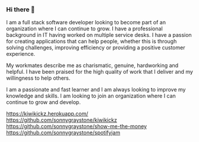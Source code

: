 ### Hi there 👋

I am a full stack software developer looking to become part of an organization where I can continue to grow. I have a professional background in IT having worked on multiple service desks. I have a passion for creating applications that can help people, whether this is through solving challenges, improving efficiency or providing a positive customer experience.

My workmates describe me as charismatic, genuine, hardworking and helpful. I have been praised for the high quality of work that I deliver and my willingness to help others.


I am a passionate and fast learner and I am always looking to improve my knowledge and skills. I am looking to join an organization where I can continue to grow and develop.


https://kiwikickz.herokuapp.com/
<br />
https://github.com/sonnygraystone/kiwikickz
<br />
https://github.com/sonnygraystone/show-me-the-money
<br />
https://github.com/sonnygraystone/spotifyjam
